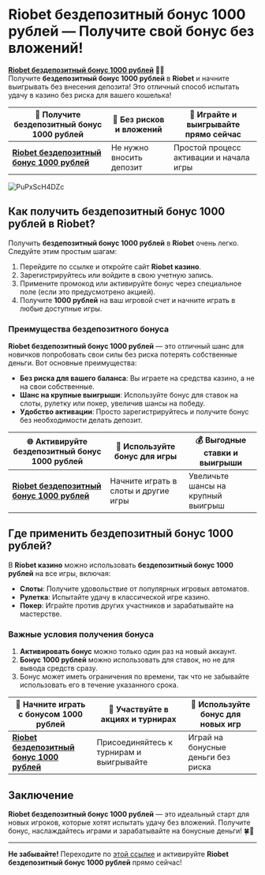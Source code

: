 # Riobet бездепозитный бонус 1000 рублей — Получите свой бонус без вложений!

**[Riobet бездепозитный бонус 1000 рублей](https://brandplay.link/dtx89f2L) 🎉💸**  
Получите **бездепозитный бонус 1000 рублей** в **Riobet** и начните выигрывать без внесения депозита! Это отличный способ испытать удачу в казино без риска для вашего кошелька!

| 🔗 **Получите бездепозитный бонус 1000 рублей** | 💎 **Без рисков и вложений** | 🎰 **Играйте и выигрывайте прямо сейчас** |
|-----------------------------------------------|---------------------------|----------------------------------------|
| [**Riobet бездепозитный бонус 1000 рублей**](https://brandplay.link/dtx89f2L) | Не нужно вносить депозит | Простой процесс активации и начала игры |

![PuPxScH4DZc](https://github.com/user-attachments/assets/4ebe8872-d4cc-41eb-a1fe-b49ae5623788)

## Как получить бездепозитный бонус 1000 рублей в Riobet?

Получить **бездепозитный бонус 1000 рублей** в **Riobet** очень легко. Следуйте этим простым шагам:

1. Перейдите по ссылке и откройте сайт **Riobet казино**.
2. Зарегистрируйтесь или войдите в свою учетную запись.
3. Примените промокод или активируйте бонус через специальное поле (если это предусмотрено акцией).
4. Получите **1000 рублей** на ваш игровой счет и начните играть в любые доступные игры.

### Преимущества бездепозитного бонуса

**Riobet бездепозитный бонус 1000 рублей** — это отличный шанс для новичков попробовать свои силы без риска потерять собственные деньги. Вот основные преимущества:
- **Без риска для вашего баланса**: Вы играете на средства казино, а не на свои собственные.
- **Шанс на крупные выигрыши**: Используйте бонус для ставок на слоты, рулетку или покер, увеличив шансы на победу.
- **Удобство активации**: Просто зарегистрируйтесь и получите бонус без необходимости делать депозит.

| 🌐 **Активируйте бездепозитный бонус 1000 рублей** | 🎉 **Используйте бонус для игры** | 💰 **Выгодные ставки и выигрыши** |
|-------------------------------------------------|----------------------------------|-----------------------------------|
| [**Riobet бездепозитный бонус 1000 рублей**](https://brandplay.link/dtx89f2L) | Начните играть в слоты и другие игры | Увеличьте шансы на крупный выигрыш |

## Где применить бездепозитный бонус 1000 рублей?

В **Riobet казино** можно использовать **бездепозитный бонус 1000 рублей** на все игры, включая:
- **Слоты**: Получите удовольствие от популярных игровых автоматов.
- **Рулетка**: Испытайте удачу в классической игре казино.
- **Покер**: Играйте против других участников и зарабатывайте на мастерстве.

### Важные условия получения бонуса

1. **Активировать бонус** можно только один раз на новый аккаунт.
2. **Бонус 1000 рублей** можно использовать для ставок, но не для вывода средств сразу.
3. Бонус может иметь ограничения по времени, так что не забывайте использовать его в течение указанного срока.

| 🎰 **Начните играть с бонусом 1000 рублей** | 🚀 **Участвуйте в акциях и турнирах** | 💎 **Используйте бонус для новых игр** |
|--------------------------------------------|------------------------------------|-------------------------------------|
| [**Riobet бездепозитный бонус 1000 рублей**](https://brandplay.link/dtx89f2L) | Присоединяйтесь к турнирам и выигрывайте | Играй на бонусные деньги без риска |

## Заключение

**Riobet бездепозитный бонус 1000 рублей** — это идеальный старт для новых игроков, которые хотят испытать удачу без вложений. Получите бонус, наслаждайтесь играми и зарабатывайте на бонусные деньги! 🍀🎰

---

**Не забывайте!** Переходите по [этой ссылке](https://brandplay.link/dtx89f2L) и активируйте **Riobet бездепозитный бонус 1000 рублей** прямо сейчас!
